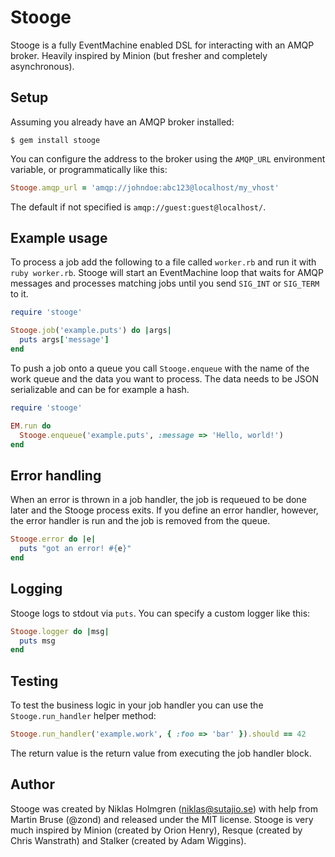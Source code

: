 Stooge
======

Stooge is a fully EventMachine enabled DSL for interacting with an AMQP broker. Heavily inspired by Minion (but fresher and completely asynchronous).

Setup
-----

Assuming you already have an AMQP broker installed:

    $ gem install stooge

You can configure the address to the broker using the ```AMQP_URL``` environment variable, or programmatically like this:

```ruby
Stooge.amqp_url = 'amqp://johndoe:abc123@localhost/my_vhost'
```

The default if not specified is ```amqp://guest:guest@localhost/```.

Example usage
-------------

To process a job add the following to a file called ```worker.rb``` and run it with ```ruby worker.rb```. Stooge will start an EventMachine loop that waits for AMQP messages and processes matching jobs until you send ```SIG_INT``` or ```SIG_TERM``` to it.

```ruby
require 'stooge'

Stooge.job('example.puts') do |args|
  puts args['message']
end
```

To push a job onto a queue you call ```Stooge.enqueue``` with the name of the work queue and the data you want to process. The data needs to be JSON serializable and can be for example a hash.

```ruby
require 'stooge'

EM.run do
  Stooge.enqueue('example.puts', :message => 'Hello, world!')
end
```

Error handling
--------------

When an error is thrown in a job handler, the job is requeued to be done later and the Stooge process exits. If you define an error handler, however, the error handler is run and the job is removed from the queue.

```ruby
Stooge.error do |e|
  puts "got an error! #{e}"
end
```

Logging
-------

Stooge logs to stdout via ```puts```. You can specify a custom logger like this:

```ruby
Stooge.logger do |msg|
  puts msg
end
```

Testing
-------

To test the business logic in your job handler you can use the ```Stooge.run_handler``` helper method:

```ruby
Stooge.run_handler('example.work', { :foo => 'bar' }).should == 42
```

The return value is the return value from executing the job handler block.

Author
------

Stooge was created by Niklas Holmgren (niklas@sutajio.se) with help from Martin Bruse (@zond) and released under the MIT license. Stooge is very much inspired by Minion (created by Orion Henry), Resque (created by Chris Wanstrath) and Stalker (created by Adam Wiggins).
